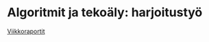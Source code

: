 # Algoritmit ja tekoäly: harjoitustyö

[Viikkoraportit](https://github.com/juhaaa/at-labra/blob/main/dokumentaatio/viikkoraportit/)

